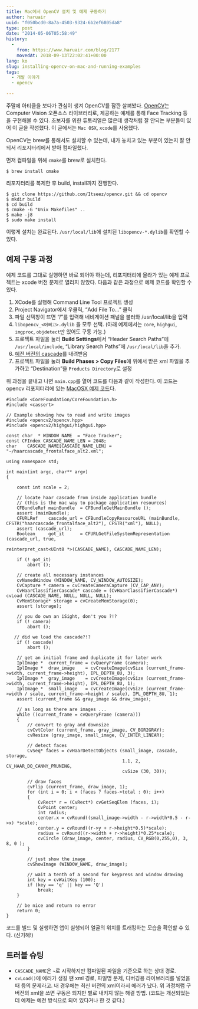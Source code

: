 ```yaml
---
title: Mac에서 OpenCV 설치 및 예제 구동하기
author: haruair
uuid: "f050bcd0-8a7a-4503-9324-6b2ef6805da8"
type: post
date: "2014-05-06T05:58:49"
history:
  - 
    from: https://www.haruair.com/blog/2177
    movedAt: 2018-09-13T22:02:41+00:00
lang: ko
slug: installing-opencv-on-mac-and-running-examples
tags:
  - 개발 이야기
  - opencv

---
```

주말에 아티클을 보다가 관심이 생겨 OpenCV를 잠깐 살펴봤다. [OpenCV][1]는 Computer Vision 오픈소스 라이브러리로, 제공하는 예제를 통해 Face Tracking 등을 구현해볼 수 있다. 초보자를 위한 튜토리얼은 많은데 생각처럼 잘 안되는 부분들이 있어 이 글을 작성했다. 이 글에서는 `Mac OSX`, `xcode`를 사용했다.

OpenCV는 brew를 통해서도 설치할 수 있는데, 내가 놓치고 있는 부분이 있는지 잘 안되서 리포지터리에서 받아 컴파일했다.

먼저 컴파일을 위해 `cmake`를 brew로 설치한다.

    $ brew install cmake
    

리포지터리를 복제한 후 build, install까지 진행한다.

    $ git clone https://github.com/Itseez/opencv.git && cd opencv
    $ mkdir build
    $ cd build
    $ cmake -G "Unix Makefiles" ..
    $ make -j8
    $ sudo make install
    

이렇게 설치는 완료된다. `/usr/local/lib`에 설치된 `libopencv-*.dylib`를 확인할 수 있다.

## 예제 구동 과정

예제 코드를 그대로 실행하면 바로 되어야 하는데, 리포지터리에 올라가 있는 예제 프로젝트는 xcode 버전 문제로 열리지 않았다. 다음과 같은 과정으로 예제 코드를 확인할 수 있다.

  1. XCode를 실행해 Command Line Tool 프로젝트 생성
  2. Project Navigator에서 우클릭, &#8220;Add File To&#8230;&#8221; 클릭
  3. 파일 선택창이 뜨면 &#8220;/&#8221;를 입력해 네비게이션 패널을 불러와 /usr/local/lib을 입력
  4. `libopencv_<어쩌고>.dylib` 을 모두 선택. (아래 예제에서는 `core`, `highgui`, `imgproc`, `objdetect`만 있어도 구동 가능.)
  5. 프로젝트 파일을 눌러 **Build Settings**에서 &#8220;Header Search Paths&#8221;에 `/usr/local/include`, &#8220;Library Search Paths&#8221;에 `/usr/local/lib`을 추가.
  6. [예전 버전의 cascade][2]를 내려받음
  7. 프로젝트 파일을 눌러 **Build Phases > Copy Files**에 위에서 받은 xml 파일을 추가하고 &#8220;Destination&#8221;을 `Products Directory`로 설정

위 과정을 끝내고 나면 `main.cpp`를 열어 코드를 다음과 같이 작성한다. 이 코드는 opencv 리포지터리에 있는 [MacOSX 예제 코드][3]다.

    #include <CoreFoundation/CoreFoundation.h>
    #include <cassert>
    
    // Example showing how to read and write images
    #include <opencv2/opencv.hpp>
    #include <opencv2/highgui/highgui.hpp>
    
    const char  * WINDOW_NAME  = "Face Tracker";
    const CFIndex CASCADE_NAME_LEN = 2048;
    char    CASCADE_NAME[CASCADE_NAME_LEN] = "~/haarcascade_frontalface_alt2.xml";
    
    using namespace std;
    
    int main(int argc, char** argv)
    {
    
        const int scale = 2;
    
        // locate haar cascade from inside application bundle
        // (this is the mac way to package application resources)
        CFBundleRef mainBundle  = CFBundleGetMainBundle ();
        assert (mainBundle);
        CFURLRef    cascade_url = CFBundleCopyResourceURL (mainBundle, CFSTR("haarcascade_frontalface_alt2"), CFSTR("xml"), NULL);
        assert (cascade_url);
        Boolean     got_it      = CFURLGetFileSystemRepresentation (cascade_url, true,
                                                                    reinterpret_cast<UInt8 *>(CASCADE_NAME), CASCADE_NAME_LEN);
    
        if (! got_it)
            abort ();
    
        // create all necessary instances
        cvNamedWindow (WINDOW_NAME, CV_WINDOW_AUTOSIZE);
        CvCapture * camera = cvCreateCameraCapture (CV_CAP_ANY);
        CvHaarClassifierCascade* cascade = (CvHaarClassifierCascade*) cvLoad (CASCADE_NAME, NULL, NULL, NULL);
        CvMemStorage* storage = cvCreateMemStorage(0);
        assert (storage);
    
        // you do own an iSight, don't you ?!?
        if (! camera)
            abort ();
    
       // did we load the cascade?!?
        if (! cascade)
            abort ();
    
        // get an initial frame and duplicate it for later work
        IplImage *  current_frame = cvQueryFrame (camera);
        IplImage *  draw_image    = cvCreateImage(cvSize (current_frame->width, current_frame->height), IPL_DEPTH_8U, 3);
        IplImage *  gray_image    = cvCreateImage(cvSize (current_frame->width, current_frame->height), IPL_DEPTH_8U, 1);
        IplImage *  small_image   = cvCreateImage(cvSize (current_frame->width / scale, current_frame->height / scale), IPL_DEPTH_8U, 1);
        assert (current_frame && gray_image && draw_image);
    
        // as long as there are images ...
        while ((current_frame = cvQueryFrame (camera)))
        {
            // convert to gray and downsize
            cvCvtColor (current_frame, gray_image, CV_BGR2GRAY);
            cvResize (gray_image, small_image, CV_INTER_LINEAR);
    
            // detect faces
            CvSeq* faces = cvHaarDetectObjects (small_image, cascade, storage,
                                                1.1, 2, CV_HAAR_DO_CANNY_PRUNING,
                                                cvSize (30, 30));
    
            // draw faces
            cvFlip (current_frame, draw_image, 1);
            for (int i = 0; i < (faces ? faces->total : 0); i++)
            {
                CvRect* r = (CvRect*) cvGetSeqElem (faces, i);
                CvPoint center;
                int radius;
                center.x = cvRound((small_image->width - r->width*0.5 - r->x) *scale);
                center.y = cvRound((r->y + r->height*0.5)*scale);
                radius = cvRound((r->width + r->height)*0.25*scale);
                cvCircle (draw_image, center, radius, CV_RGB(0,255,0), 3, 8, 0 );
            }
    
            // just show the image
            cvShowImage (WINDOW_NAME, draw_image);
    
            // wait a tenth of a second for keypress and window drawing
            int key = cvWaitKey (100);
            if (key == 'q' || key == 'Q')
                break;
        }
    
        // be nice and return no error
        return 0;
    }
    

코드를 빌드 및 실행하면 앱이 실행되어 얼굴의 위치를 트래킹하는 모습을 확인할 수 있다. (신기해!)

## 트러블 슈팅

  * `CASCADE_NAME`은 `~`로 시작하지만 컴파일된 파일을 기준으로 하는 상대 경로.
  * `cvLoad()`에 에러가 생길 땐 xml 경로, 파일명 문제, 디버깅용 라이브러리를 넣었을 때 등의 문제라고. 내 경우에는 최신 버전의 xml이라서 에러가 났다. 위 과정처럼 구버전의 xml을 쓰면 구동은 되지만 별로 내키지 않는 해결 방법. (코드는 개선되었는데 예제는 예전 방식으로 되어 있다거나 한 것 같다.)

 [1]: http://opencv.org/
 [2]: https://raw.githubusercontent.com/Itseez/opencv/127d6649a1c83397bf42799ac807af41aa507b30/data/haarcascades/haarcascade_frontalface_alt2.xml
 [3]: https://github.com/Itseez/opencv/tree/master/samples/MacOSX/FaceTracker